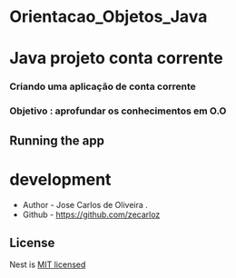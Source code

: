 # Orientacao_Objetos_Java
# Java projeto conta corrente
<p align="center">
  <a href="" /></a>
</p>
  

### Criando uma aplicação de conta corrente


### Objetivo : aprofundar os conhecimentos em O.O


## Running the app


# development


- Author - Jose Carlos de Oliveira .
- Github - https://github.com/zecarloz

## License

Nest is [MIT licensed](LICENSE) 
